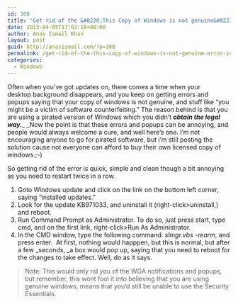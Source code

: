 ```yaml
---
id: 388
title: 'Get rid of the &#8220;This Copy of Windows is not genuine&#8221; error in Windows 7 Ultimate'
date: 2013-04-05T17:02:18+00:00
author: Anas Ismail Khan
layout: post
guid: http://anasismail.com/?p=388
permalink: /get-rid-of-the-this-copy-of-windows-is-not-genuine-error-in-windows-7-ultimate
categories:
  - Windows
---
```

Often when you&#8217;ve got updates on, there comes a time when your desktop background disappears, and you keep on getting errors and popups saying that your copy of windows is not genuine, and stuff like &#8220;you might be a victim of software counterfeiting.&#8221; The reason behind is that you are using a pirated version of Windows which you didn&#8217;t **_obtain the legal way._**_ _Now the point is that these errors and popups can be annoying, and people would always welcome a cure, and well here&#8217;s one. I&#8217;m not encouraging anyone to go for pirated software, but i&#8217;m still posting the solution cause not everyone can afford to buy their own licensed copy of windows.;-)

So getting rid of the error is quick, simple and clean though a bit annoying as you need to restart twice in a row.

  1. Goto Windows update and click on the link on the bottom left corner, saying &#8220;installed updates.&#8221;
  2. Look for the update KB971033, and uninstall it (right-click>uninstall,) and reboot.
  3. Run Command Prompt as Administrator. To do so, just press start, type cmd, and on the first link, right-click>Run As Administrator.
  4. In the CMD window, type the following command: _slmgr.vbs -rearm_, and press enter.  At first, nothing would happpen, but this is normal, but after a few _seconds, _a box would pop up, saying that you need to reboot for the changes to take effect. Well, do as it says.

> Note: This would only rid you of the WGA notifications and popups, but remember, this wont fool it into believing that you are using genuine windows, means that you&#8217;d still be unable to use the Security Essentials.
